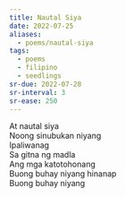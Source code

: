```yaml
---
title: Nautal Siya
date: 2022-07-25
aliases:
  - poems/nautal-siya
tags:
  - poems
  - filipino
  - seedlings
sr-due: 2022-07-28
sr-interval: 3
sr-ease: 250
---
```

At nautal siya  
Noong sinubukan niyang  
Ipaliwanag  
Sa gitna ng madla  
Ang mga katotohonang  
Buong buhay niyang hinanap  
Buong buhay niyang  